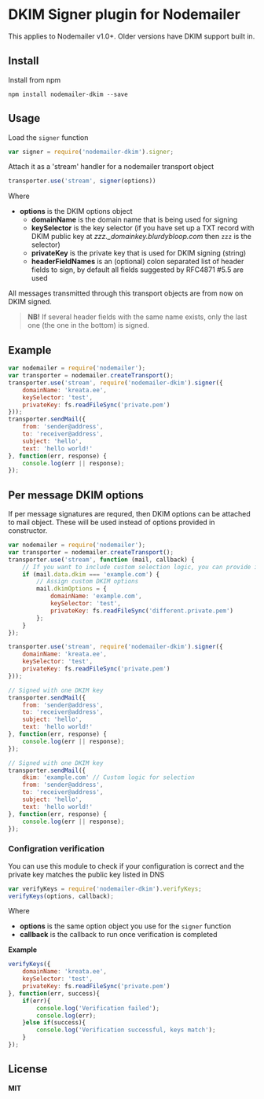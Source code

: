 # DKIM Signer plugin for Nodemailer

This applies to Nodemailer v1.0+. Older versions have DKIM support built in.

## Install

Install from npm

    npm install nodemailer-dkim --save

## Usage

Load the `signer` function

```javascript
var signer = require('nodemailer-dkim').signer;
```

Attach it as a 'stream' handler for a nodemailer transport object

```javascript
transporter.use('stream', signer(options))
```

Where

  * **options** is the DKIM options object
      * **domainName** is the domain name that is being used for signing
      * **keySelector** is the key selector (if you have set up a TXT record with DKIM public key at *zzz._domainkey.blurdybloop.com* then `zzz` is the selector)
      * **privateKey** is the private key that is used for DKIM signing (string)
      * **headerFieldNames** is an (optional) colon separated list of header fields to sign, by default all fields suggested by RFC4871 #5.5 are used

All messages transmitted through this transport objects are from now on DKIM signed.

> **NB!** If several header fields with the same name exists, only the last one (the one in the bottom) is signed.

## Example

```javascript
var nodemailer = require('nodemailer');
var transporter = nodemailer.createTransport();
transporter.use('stream', require('nodemailer-dkim').signer({
    domainName: 'kreata.ee',
    keySelector: 'test',
    privateKey: fs.readFileSync('private.pem')
}));
transporter.sendMail({
    from: 'sender@address',
    to: 'receiver@address',
    subject: 'hello',
    text: 'hello world!'
}, function(err, response) {
    console.log(err || response);
});
```

## Per message DKIM options

If per message signatures are requred, then DKIM options can be attached to mail object.
These will be used instead of options provided in constructor.

```javascript
var nodemailer = require('nodemailer');
var transporter = nodemailer.createTransport();
transporter.use('stream', function (mail, callback) {
    // If you want to include custom selection logic, you can provide it here
    if (mail.data.dkim === 'example.com') {
        // Assign custom DKIM options
        mail.dkimOptions = {
            domainName: 'example.com',
            keySelector: 'test',
            privateKey: fs.readFileSync('different.private.pem')
        };
    }
});

transporter.use('stream', require('nodemailer-dkim').signer({
    domainName: 'kreata.ee',
    keySelector: 'test',
    privateKey: fs.readFileSync('private.pem')
}));

// Signed with one DKIM key
transporter.sendMail({
    from: 'sender@address',
    to: 'receiver@address',
    subject: 'hello',
    text: 'hello world!'
}, function(err, response) {
    console.log(err || response);
});

// Signed with one DKIM key
transporter.sendMail({
    dkim: 'example.com' // Custom logic for selection
    from: 'sender@address',
    to: 'receiver@address',
    subject: 'hello',
    text: 'hello world!'
}, function(err, response) {
    console.log(err || response);
});
```

### Configration verification

You can use this module to check if your configuration is correct and the private key matches the public key listed in DNS

```javascript
var verifyKeys = require('nodemailer-dkim').verifyKeys;
verifyKeys(options, callback);
```

Where

  * **options** is the same option object you use for the `signer` function
  * **callback** is the callback to run once verification is completed

**Example**

```javascript
verifyKeys({
    domainName: 'kreata.ee',
    keySelector: 'test',
    privateKey: fs.readFileSync('private.pem')
}, function(err, success){
    if(err){
        console.log('Verification failed');
        console.log(err);
    }else if(success){
        console.log('Verification successful, keys match');
    }
});
```

## License

**MIT**

